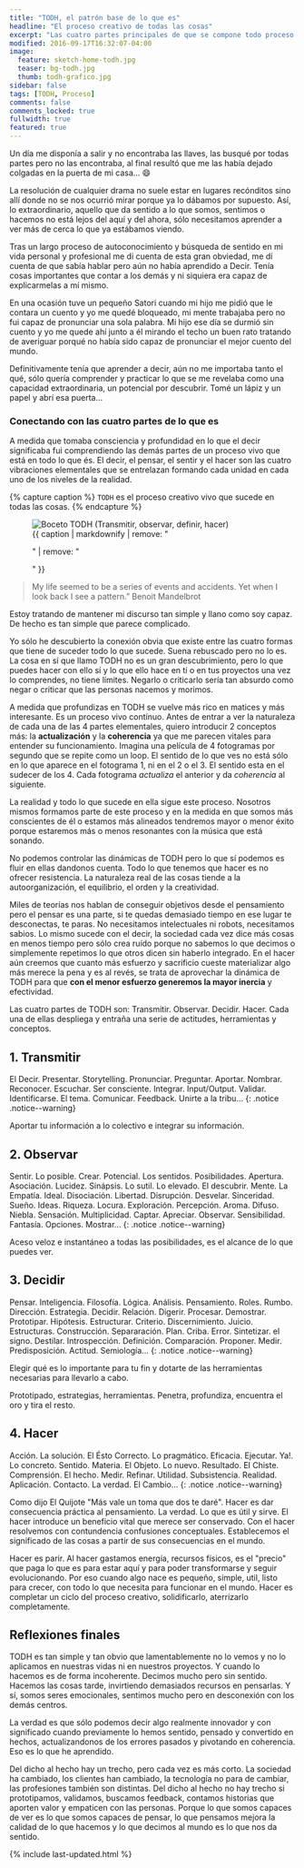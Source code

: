 ```yaml
---
title: "TODH, el patrón base de lo que es"
headline: "El proceso creativo de todas las cosas"
excerpt: "Las cuatro partes principales de que se compone todo proceso de creación"
modified: 2016-09-17T16:32:07-04:00
image:
  feature: sketch-home-todh.jpg
  teaser: bg-todh.jpg
  thumb: todh-grafico.jpg
sidebar: false
tags: [TODH, Proceso]
comments: false
comments_locked: true
fullwidth: true
featured: true
---
```


Un día me disponía a salir y no encontraba las llaves, las busqué por todas partes pero no las encontraba, al final resultó que me las había dejado colgadas en la puerta de mi casa... :smile:

La resolución de cualquier drama no suele estar en lugares recónditos sino allí donde no se nos ocurrió mirar porque ya lo dábamos por supuesto. Así, lo extraordinario, aquello que da sentido a lo que somos, sentimos o hacemos no está lejos del aquí y del ahora, sólo necesitamos aprender a ver más de cerca lo que ya estábamos viendo.

Tras un largo proceso de autoconocimiento y búsqueda de sentido en mi vida personal y profesional me di cuenta de esta gran obviedad, me dí cuenta de que sabía hablar pero aún no había aprendido a Decir. Tenía cosas importantes que contar a los demás y ni siquiera era capaz de explicarmelas a mí mismo.

En una ocasión tuve un pequeño Satori cuando mi hijo me pidió que le contara un cuento y yo me quedé bloqueado, mi mente trabajaba pero no fui capaz de pronunciar una sola palabra. Mi hijo ese día se durmió sin cuento y yo me quede ahí junto a él mirando el techo un buen rato tratando de averiguar porqué no había sido capaz de pronunciar el mejor cuento del mundo.

Definitivamente tenía que aprender a decir, aún no me importaba tanto el qué, sólo quería comprender y practicar lo que se me revelaba como una capacidad extraordinaria, un potencial por descubrir. Tomé un lápiz y un papel y abrí esa puerta...


### Conectando con las cuatro partes de lo que es

A medida que tomaba consciencia y profundidad en lo que el decir significaba fui comprendiendo las demás partes de un proceso vivo que está en todo lo que és. El decir, el pensar, el sentir y el hacer son las cuatro vibraciones elementales que se entrelazan formando cada unidad en cada uno de los niveles de la realidad.

{% capture caption %}
`TODH` es el proceso creativo vivo que sucede en todas las cosas.
{% endcapture %}

<figure>
  <img src="{{ site.url }}/assets/images/manotierra-small.jpg" alt="Boceto TODH (Transmitir, observar, definir, hacer)">
  <figcaption>
    {{ caption | markdownify | remove: "<p>" | remove: "</p>" }}
  </figcaption>
</figure>

> My life seemed to be a series of events and accidents. Yet when I look back I see a pattern.”
  Benoit Mandelbrot

Estoy tratando de mantener mi discurso tan simple y llano como soy capaz. De hecho es tan simple que parece complicado.

Yo sólo he descubierto la conexión obvia que existe entre las cuatro formas que tiene de suceder todo lo que sucede. Suena rebuscado pero no lo es. La cosa en sí que llamo TODH no es un gran descubrimiento, pero lo que puedes hacer con ello sí y lo que ello hace en tí o en tus proyectos una vez lo comprendes, no tiene límites. Negarlo o criticarlo sería tan absurdo como negar o criticar que las personas nacemos y morimos.

A medida que profundizas en TODH se vuelve más rico en matices y más interesante. Es un proceso vivo contínuo. Antes de entrar a ver la naturaleza de cada una de las 4 partes elementales, quiero introducir 2 conceptos más: la **actualización** y la **coherencia** ya que me parecen vitales para entender su funcionamiento.
Imagina una película de 4 fotogramas por segundo que se repite como un loop. El sentido de lo que ves no está sólo en lo que aparece en el fotograma 1, ni en el 2 o el 3. El sentido esta en el sudecer de los 4. Cada fotograma *actualiza* el anterior y da *coherencia* al siguiente.

La realidad y todo lo que sucede en ella sigue este proceso. Nosotros mismos formamos parte de este proceso y en la medida en que somos más conscientes de él o estamos más alineados tendremos mayor o menor éxito porque estaremos más o menos resonantes con la música que está sonando.

No podemos controlar las dinámicas de TODH pero lo que sí podemos es fluir en ellas dandonos cuenta. Todo lo que tenemos que hacer es no ofrecer resistencia. La naturaleza real de las cosas tiende a la autoorganización, el equilibrio, el orden y la creatividad.

Miles de teorías nos hablan de conseguir objetivos desde el pensamiento pero el pensar es una parte, si te quedas demasiado tiempo en ese lugar te desconectas, te paras. No necesitamos intelectuales ni robots, necesitamos sabios. Lo mismo sucede con el decir, la sociedad cada vez dice más cosas en menos tiempo pero sólo crea ruído porque no sabemos lo que decimos o simplemente repetimos lo que otros dicen sin haberlo integrado. En el hacer aún creemos que cuanto más esfuerzo y sacrificio cueste materializar algo más merece la pena y es al revés, se trata de aprovechar la dinámica de TODH para que **con el menor esfuerzo generemos la mayor inercia** y efectividad.

Las cuatro partes de TODH son: Transmitir. Observar. Decidir. Hacer. Cada una de ellas despliega y entraña una serie de actitudes, herramientas y conceptos.

## 1. Transmitir

El Decir. Presentar. Storytelling. Pronunciar. Preguntar. Aportar. Nombrar. Reconocer. Escuchar. Ser consciente. Integrar. Input/Output. Validar. Identificarse. El tema. Comunicar. Feedback. Unirte a la tribu...
{: .notice  .notice--warning}

Aportar tu información a lo colectivo e integrar su información.

## 2. Observar

Sentir. Lo posible. Crear. Potencial. Los sentidos. Posibilidades. Apertura. Asociación. Lucidez. Sinápsis. Lo sutil. Lo elevado. El descubrir. Mente. La Empatía. Ideal. Disociación. Libertad. Disrupción. Desvelar. Sinceridad. Sueño. Ideas. Riqueza. Locura. Exploración. Percepción. Aroma. Difuso. Niebla. Sensación. Multiplicidad. Captar. Apreciar. Observar. Sensibilidad. Fantasía. Opciones. Mostrar...
{: .notice  .notice--warning}

Aceso veloz e instantáneo a todas las posibilidades, es el alcance de lo que puedes ver.


## 3. Decidir

Pensar. Inteligencia. Filosofía. Lógica. Análisis. Pensamiento. Roles. Rumbo. Dirección. Estrategia. Decidir. Relación. Digerir. Procesar. Demostrar. Prototipar. Hipótesis. Estructurar. Criterio. Discernimiento. Juicio. Estructuras. Construcción. Separaración. Plan. Criba. Error. Sintetizar. el signo. Destilar. Introspección. Definición. Comparación. Proponer. Medir. Predisposición. Actitud. Semiología...
{: .notice  .notice--warning}

Elegir qué es lo importante para tu fin y dotarte de las herramientas necesarias para llevarlo a cabo.

Prototipado, estrategias, herramientas. Penetra, profundiza, encuentra el oro y tira el resto.


## 4. Hacer

Acción. La solución. El Ésto Correcto. Lo pragmático. Eficacia. Ejecutar. Ya!. Lo concreto. Sentido. Materia. El Objeto. Lo nuevo. Resultado. El Chiste. Comprensión. El hecho. Medir. Refinar. Utilidad. Subsistencia. Realidad. Aplicación. Contacto. La verdad. El Cambio...
{: .notice  .notice--warning}

Como dijo El Quijote "Más vale un toma que dos te daré". Hacer es dar consecuencia práctica al pensamiento. La verdad. Lo que es útil y sirve. El hacer introduce un beneficio vital que merece ser conservado. Con el hacer resolvemos con contundencia confusiones conceptuales. Establecemos el significado de las cosas a partir de sus consecuencias en el mundo.

Hacer es parir. Al hacer gastamos energía, recursos físicos, es el "precio" que paga lo que es para estar aquí y para poder transformarse y seguir evolucionando. Por eso cuando algo nace es pequeño, simple, util, listo para crecer, con todo lo que necesita para funcionar en el mundo. Hacer es completar un ciclo del proceso creativo, solidificarlo, aterrizarlo completamente.


## Reflexiones finales

TODH es tan simple y tan obvio que lamentablemente no lo vemos y no lo aplicamos en nuestras vidas ni en nuestros proyectos. Y cuando lo hacemos es de forma incoherente. Decimos mucho pero sin sentido. Hacemos las cosas tarde, invirtiendo demasiados recursos en pensarlas. Y sí, somos seres emocionales, sentimos mucho pero en desconexión con los demás centros.

La verdad es que sólo podemos decir algo realmente innovador y con significado cuando previamente lo hemos sentido, pensado y convertido en hechos, actualizandonos de los errores pasados y pivotando en coherencia. Eso es lo que he aprendido.

Del dicho al hecho hay un trecho, pero cada vez es más corto. La sociedad ha cambiado, los clientes han cambiado, la tecnología no para de cambiar, las profesiones también son distintas. Del dicho al hecho no hay trecho si prototipamos, validamos, buscamos feedback, contamos historias que aporten valor y empaticen con las personas. Porque lo que somos capaces de ver es lo que somos capaces de pensar, lo que pensamos mejora la calidad de lo que hacemos y lo que decimos  al mundo es lo que nos da sentido.

{% include last-updated.html %}
